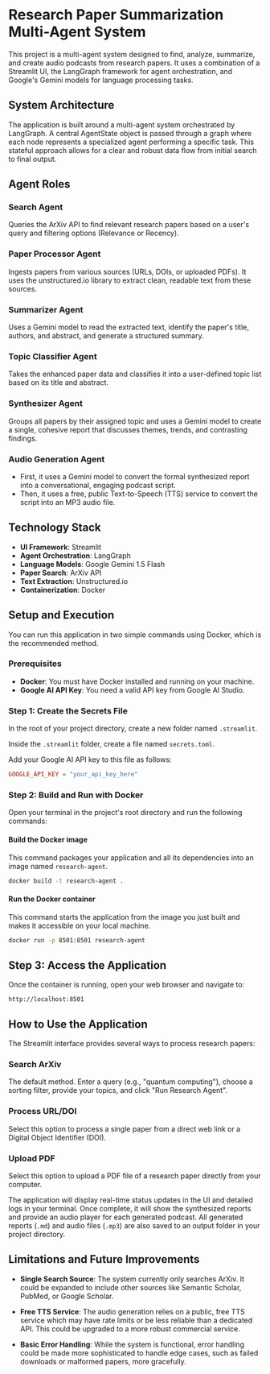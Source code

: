 # Research Paper Summarization Multi-Agent System

This project is a multi-agent system designed to find, analyze, summarize, and create audio podcasts from research papers. It uses a combination of a Streamlit UI, the LangGraph framework for agent orchestration, and Google's Gemini models for language processing tasks.

## System Architecture

The application is built around a multi-agent system orchestrated by LangGraph. A central AgentState object is passed through a graph where each node represents a specialized agent performing a specific task. This stateful approach allows for a clear and robust data flow from initial search to final output.

## Agent Roles

### Search Agent
Queries the ArXiv API to find relevant research papers based on a user's query and filtering options (Relevance or Recency).

### Paper Processor Agent
Ingests papers from various sources (URLs, DOIs, or uploaded PDFs). It uses the unstructured.io library to extract clean, readable text from these sources.

### Summarizer Agent
Uses a Gemini model to read the extracted text, identify the paper's title, authors, and abstract, and generate a structured summary.

### Topic Classifier Agent
Takes the enhanced paper data and classifies it into a user-defined topic list based on its title and abstract.

### Synthesizer Agent
Groups all papers by their assigned topic and uses a Gemini model to create a single, cohesive report that discusses themes, trends, and contrasting findings.

###  Audio Generation Agent
- First, it uses a Gemini model to convert the formal synthesized report into a conversational, engaging podcast script.
- Then, it uses a free, public Text-to-Speech (TTS) service to convert the script into an MP3 audio file.

## Technology Stack

- **UI Framework**: Streamlit  
- **Agent Orchestration**: LangGraph  
- **Language Models**: Google Gemini 1.5 Flash  
- **Paper Search**: ArXiv API  
- **Text Extraction**: Unstructured.io  
- **Containerization**: Docker

##  Setup and Execution

You can run this application in two simple commands using Docker, which is the recommended method.

### Prerequisites

- **Docker**: You must have Docker installed and running on your machine.  
- **Google AI API Key**: You need a valid API key from Google AI Studio.

### Step 1: Create the Secrets File

In the root of your project directory, create a new folder named `.streamlit`.

Inside the `.streamlit` folder, create a file named `secrets.toml`.

Add your Google AI API key to this file as follows:

```toml
GOOGLE_API_KEY = "your_api_key_here"
```

###  Step 2: Build and Run with Docker

Open your terminal in the project's root directory and run the following commands:

#### Build the Docker image  
This command packages your application and all its dependencies into an image named `research-agent`.

```bash
docker build -t research-agent .
```

#### Run the Docker container  
This command starts the application from the image you just built and makes it accessible on your local machine.

```bash
docker run -p 8501:8501 research-agent
```

##  Step 3: Access the Application

Once the container is running, open your web browser and navigate to:

```
http://localhost:8501
```

##  How to Use the Application

The Streamlit interface provides several ways to process research papers:

###  Search ArXiv  
The default method. Enter a query (e.g., "quantum computing"), choose a sorting filter, provide your topics, and click "Run Research Agent".

###  Process URL/DOI  
Select this option to process a single paper from a direct web link or a Digital Object Identifier (DOI).

###  Upload PDF  
Select this option to upload a PDF file of a research paper directly from your computer.

The application will display real-time status updates in the UI and detailed logs in your terminal. Once complete, it will show the synthesized reports and provide an audio player for each generated podcast. All generated reports (`.md`) and audio files (`.mp3`) are also saved to an output folder in your project directory.

##  Limitations and Future Improvements

- **Single Search Source**: The system currently only searches ArXiv. It could be expanded to include other sources like Semantic Scholar, PubMed, or Google Scholar.

- **Free TTS Service**: The audio generation relies on a public, free TTS service which may have rate limits or be less reliable than a dedicated API. This could be upgraded to a more robust commercial service.

- **Basic Error Handling**: While the system is functional, error handling could be made more sophisticated to handle edge cases, such as failed downloads or malformed papers, more gracefully.

